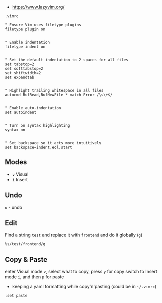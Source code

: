 - https://www.lazyvim.org/

 `.vimrc`

```
" Ensure Vim uses filetype plugins
filetype plugin on


" Enable indentation
filetype indent on


" Set the default indentation to 2 spaces for all files
set tabstop=2
set softtabstop=2
set shiftwidth=2
set expandtab


" Highlight trailing whitespace in all files
autocmd BufRead,BufNewFile * match Error /\s\+$/


" Enable auto-indentation
set autoindent


" Turn on syntax highlighting
syntax on


" Set backspace so it acts more intuitively
set backspace=indent,eol,start
```
## Modes

- `v` Visual
- `i` Insert



## Undo

`u` - undo

## Edit

Find a string `test` and replace it with `frontend` and do it globally (`g`)

`%s/test/frontend/g` 

## Copy & Paste

enter Visual mode `v`, select what to copy, press `y` for copy
switch to Insert mode `i`, and then `p` for paste


- keeping a yaml formatting while copy'n'pasting (could be in `~/.vimrc`)

`:set paste`

